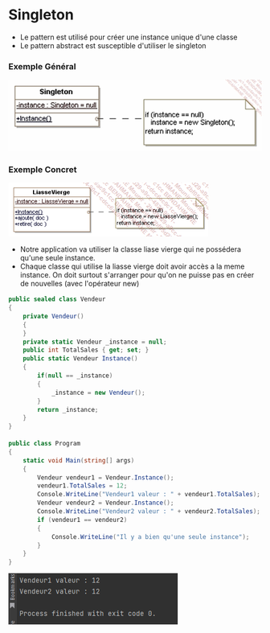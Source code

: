﻿# Singleton
- Le pattern est utilisé pour créer une instance unique d'une classe
- Le pattern abstract est susceptible d'utiliser le singleton
### Exemple Général
![](Img/img2.png)
### Exemple Concret
![](Img/img1.png)
- Notre application va utiliser la classe liase vierge qui ne possédera qu'une seule instance.
- Chaque classe qui utilise la liasse vierge doit avoir accès a la meme instance. On doit surtout s'arranger pour qu'on ne puisse pas en créer de nouvelles (avec l'opérateur new)

```csharp
public sealed class Vendeur
{
    private Vendeur()
    {
    }
    private static Vendeur _instance = null;
    public int TotalSales { get; set; }
    public static Vendeur Instance()
    {
        if(null == _instance)
        {
            _instance = new Vendeur();
        }
        return _instance;
    }
}

public class Program
{
    static void Main(string[] args)
    {
        Vendeur vendeur1 = Vendeur.Instance();
        vendeur1.TotalSales = 12;
        Console.WriteLine("Vendeur1 valeur : " + vendeur1.TotalSales);
        Vendeur vendeur2 = Vendeur.Instance();
        Console.WriteLine("Vendeur2 valeur : " + vendeur2.TotalSales);
        if (vendeur1 == vendeur2)
        {
            Console.WriteLine("Il y a bien qu'une seule instance");
        }
    }
}
```
![](Img/img3.png)
